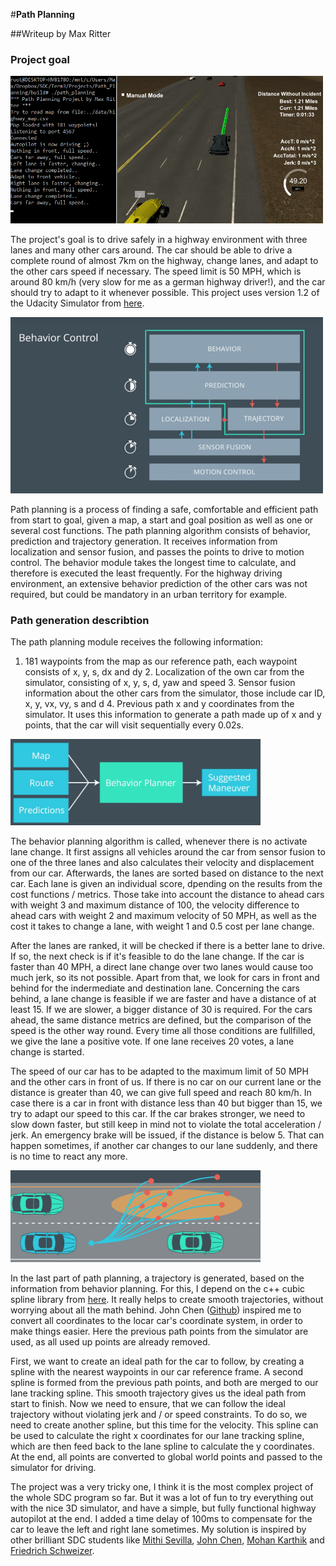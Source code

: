 #**Path Planning** 

##Writeup by Max Ritter

### Project goal

<img src="./images/screen.PNG" width="500">

The project's goal is to drive safely in a highway environment with three lanes and many other cars around. The car should be able to drive a complete round of almost 7km on the highway, change lanes, and adapt to the other cars speed if necessary. The speed limit is 50 MPH, which is around 80 km/h (very slow for me as a german highway driver!), and the car should try to adapt to it whenever possible. This project uses version 1.2 of the Udacity Simulator from [here](https://github.com/udacity/self-driving-car-sim/releases/tag/T3_v1.2).

<img src="./images/pathplanning.PNG" width="500">

Path planning is a process of finding a safe, comfortable and efficient path from start to goal, given a map, a start and goal position as well as one or several cost functions. The path planning algorithm consists of behavior, prediction and trajectory generation. It receives information from localization and sensor fusion, and passes the points to drive to motion control. The behavior module takes the longest time to calculate, and therefore is executed the least frequently. For the highway driving environment, an extensive behavior prediction of the other cars was not required, but could be mandatory in an urban territory for example.
 
### Path generation describtion

The path planning module receives the following information:
1. 181 waypoints from the map as our reference path, each waypoint consists of x, y, s, dx and dy 2. Localization of the own car from the simulator, consisting of x, y, s, d, yaw and speed 3. Sensor fusion information about the other cars from the simulator, those include car ID, x, y, vx, vy, s and d 4. Previous path x and y coordinates from the simulator. It uses this information to generate a path made up of x and y points, that the car will visit sequentially every 0.02s. 

<img src="./images/behavior.PNG" width="400">

The behavior planning algorithm is called, whenever there is no activate lane change. It first assigns all vehicles around the car from sensor fusion to one of the three lanes and also calculates their velocity and displacement from our car. Afterwards, the lanes are sorted based on distance to the next car. Each lane is given an individual score, dpending on the results from the cost functions / metrics. Those take into account the distance to ahead cars with weight 3 and maximum distance of 100, the velocity difference to ahead cars with weight 2 and maximum velocity of 50 MPH, as well as the cost it takes to change a lane, with weight 1 and 0.5 cost per lane change.

After the lanes are ranked, it will be checked if there is a better lane to drive. If so, the next check is if it's feasible to do the lane change. If the car is faster than 40 MPH, a direct lane change over two lanes would cause too much jerk, so its not possible. Apart from that, we look for cars in front and behind for the indermediate and destination lane. Concerning the cars behind, a lane change is feasible if we are faster and have a distance of at least 15. If we are slower, a bigger distance of 30 is required. For the cars ahead, the same distance metrics are defined, but the comparison of the speed is the other way round. Every time all those conditions are fullfilled, we give the lane a positive vote. If one lane receives 20 votes, a lane change is started.

The speed of our car has to be adapted to the maximum limit of 50 MPH and the other cars in front of us. If there is no car on our current lane or the distance is greater than 40, we can give full speed and reach 80 km/h. In case there is a car in front with distance less than 40 but bigger than 15, we try to adapt our speed to this car. If the car brakes stronger, we need to slow down faster, but still keep in mind not to violate the total acceleration / jerk. An emergency brake will be issued, if the distance is below 5. That can happen sometimes, if another car changes to our lane suddenly, and there is no time to react any more.

<img src="./images/trajectory.PNG" width="400">

In the last part of path planning, a trajectory is generated, based on the information from behavior planning. For this, I depend on the c++ cubic spline library from [here](https://github.com/ttk592/spline). It really helps to create smooth trajectories, without worrying about all the math behind. John Chen ([Github](https://github.com/diyjac/SDC-T3-P1 "Github")) inspired me to convert all coordinates to the locar car's coordinate system, in order to make things easier. Here the previous path points from the simulator are used, as all used up points are already removed.

First, we want to create an ideal path for the car to follow, by creating a spline with the nearest waypoints in our car reference frame. A second spline is formed from the previous path points, and both are merged to our lane tracking spline. This smooth trajectory gives us the ideal path from start to finish. Now we need to ensure, that we can follow the ideal trajectory without violating jerk and / or speed constraints. To do so, we need to create another spline, but this time for the velocity. This spline can be used to calculate the right x coordinates for our lane tracking spline, which are then feed back to the lane spline to calculate the y coordinates. At the end, all points are converted to global world points and passed to the simulator for driving.
 
The project was a very tricky one, I think it is the most complex project of the whole SDC program so far. But it was a lot of fun to try everything out with the nice 3D simulator, and have a simple, but fully functional highway autopilot at the end. I added a time delay of 100ms to compensate for the car to leave the left and right lane sometimes. My solution is inspired by other brilliant SDC students like [Mithi Sevilla](https://github.com/mithi/highway-path-planning), [John Chen](https://github.com/diyjac/SDC-T3-P1), [Mohan Karthik](https://github.com/mohankarthik/sdcnd/tree/master/projects/term3/P1-PathPlanning) and [Friedrich Schweizer](https://github.com/ByteShaker/CarND-Path-Planning-Project).

